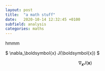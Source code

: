 ```yaml
---
layout: post
title:  "a math stuff"
date:   2020-10-14 12:32:45 +0100
subfield: analysis
categories: maths
---
```


hmmm

$ \nabla_\boldsymbol{x} J(\boldsymbol{x}) $

$$ \nabla_\boldsymbol{x} J(\boldsymbol{x}) $$

